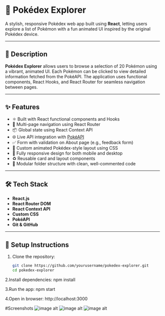 # 🔴 Pokédex Explorer

A stylish, responsive Pokédex web app built using **React**, letting users explore a list of Pokémon with a fun animated UI inspired by the original Pokédex device.

---

## 📜 Description

**Pokédex Explorer** allows users to browse a selection of 20 Pokémon using a vibrant, animated UI. Each Pokémon can be clicked to view detailed information fetched from the PokéAPI. The application uses functional components, React Hooks, and React Router for seamless navigation between pages.

---

## ✨ Features

- ⚛️ Built with React functional components and Hooks
- 🔄 Multi-page navigation using React Router
- 📦 Global state using React Context API
- 🌐 Live API integration with [PokéAPI](https://pokeapi.co/)
- ✅ Form with validation on About page (e.g., feedback form)
- 🎨 Custom animated Pokédex-style layout using CSS
- 📱 Fully responsive design for both mobile and desktop
- ♻️ Reusable card and layout components
- 📂 Modular folder structure with clean, well-commented code

---

## 🛠️ Tech Stack

- **React.js**
- **React Router DOM**
- **React Context API**
- **Custom CSS**
- **PokéAPI**
- **Git & GitHub**

---

## 🚀 Setup Instructions

1. Clone the repository:

   ```bash
   git clone https://github.com/yourusername/pokedex-explorer.git
   cd pokedex-explorer

2.Install dependencies:
  npm install

3.Run the app:
  npm start

4.Open in browser:
  http://localhost:3000

#Screenshots
![image alt](https://github.com/putinb0mb/Pokedex/blob/c19523ff1b2ae4cfc5cd338d32e056ac60f4c876/1.jpg.png)
![image alt](https://github.com/putinb0mb/Pokedex/blob/62269a2756ade05621730ec9036ea2a36f9a2eaa/2.jpg.png)
![image alt]()


